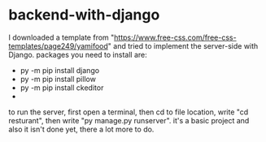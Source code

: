 # backend-with-django
I downloaded a template from "https://www.free-css.com/free-css-templates/page249/yamifood" and tried to implement the server-side with Django.
packages you need to install are:
- py -m pip install django
- py -m pip install pillow
- py -m pip install ckeditor
- 
to run the server, first open a terminal, then cd to file location, write "cd resturant", then write "py manage.py runserver".
it's a basic project and also it isn't done yet, there a lot more to do.
